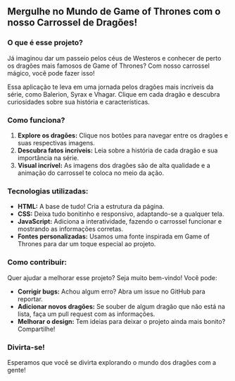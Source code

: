 ## **Mergulhe no Mundo de Game of Thrones com o nosso Carrossel de Dragões!** 

### **O que é esse projeto?** 

Já imaginou dar um passeio pelos céus de Westeros e conhecer de perto os dragões mais famosos de Game of Thrones? Com nosso carrossel mágico, você pode fazer isso! 

Essa aplicação te leva em uma jornada pelos dragões mais incríveis da série, como Balerion, Syrax e Vhagar. Clique em cada dragão e descubra curiosidades sobre sua história e características.

### **Como funciona?**

1. **Explore os dragões:** Clique nos botões para navegar entre os dragões e suas respectivas imagens.
2. **Descubra fatos incríveis:** Leia sobre a história de cada dragão e sua importância na série.
3. **Visual incrível:** As imagens dos dragões são de alta qualidade e a animação do carrossel te coloca no meio da ação.

### **Tecnologias utilizadas:**

* **HTML:** A base de tudo! Cria a estrutura da página.
* **CSS:** Deixa tudo bonitinho e responsivo, adaptando-se a qualquer tela.
* **JavaScript:** Adiciona a interatividade, fazendo o carrossel funcionar e mostrando as informações corretas.
* **Fontes personalizadas:** Usamos uma fonte inspirada em Game of Thrones para dar um toque especial ao projeto.

### **Como contribuir:**

Quer ajudar a melhorar esse projeto? Seja muito bem-vindo! Você pode:

* **Corrigir bugs:** Achou algum erro? Abra um issue no GitHub para reportar.
* **Adicionar novos dragões:** Se souber de algum dragão que não está na lista, faça um pull request com as informações.
* **Melhorar o design:** Tem ideias para deixar o projeto ainda mais bonito? Compartilhe!

### **Divirta-se!**

Esperamos que você se divirta explorando o mundo dos dragões com a gente! 
